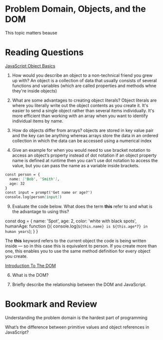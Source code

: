 # Problem Domain, Objects, and the DOM

This topic matters beause

# Reading Questions 
[JavaScript Object Basics](https://developer.mozilla.org/en-US/docs/Learn/JavaScript/Objects/Basics)

1. How would you describe an object to a non-technical friend you grew up with?
An object is a collection of data that usually consists of several functions and variables (which are called properties and methods whne they're inside objects)

3. What are some advantages to creating object literals?
Object literals are where you literally write out the object contents as you create it. It's easier to send a single object rather than several items individually. 
It's more efficient than working with an array when you want to identify individual items by name.

5. How do objects differ from arrays?
objects are stored in key value pair and the key can be anything whereas arrays store the data in an ordered collection in which the data can be accessed using a numerical 
index

7. Give an example for when you would need to use bracket notation to access an object’s property instead of dot notation
if an object property name is defined at runtime then you can't use dot notation to access the value, but you can pass the name as a variable 
inside brackets.

```markdown
const person = {
  name: ['Bob', 'Smith'],
  age: 32
}
const input = prompt('Get name or age?')
console.log(person[input])
```

9. Evaluate the code below. What does the term **this** refer to and what is the advantage to using this?

const dog = {
  name: 'Spot',
  age: 2,
  color: 'white with black spots',
  humanAge: function (){
    console.log(`${this.name} is ${this.age*7} in human years`);
  }
}

The **this** keyword refers to the current object the code is being written inside — so in this case this is equivalent to person.
If you create more than one, this enables you to use the same method definition for every object you create.

[Introduction To The DOM](https://developer.mozilla.org/en-US/docs/Web/API/Document_Object_Model/Introduction)

6. What is the DOM?

8. Briefly describe the relationship between the DOM and JavaScript.

# Bookmark and Review

Understanding the problem domain is the hardest part of programming

What’s the difference between primitive values and object references in JavaScript?
